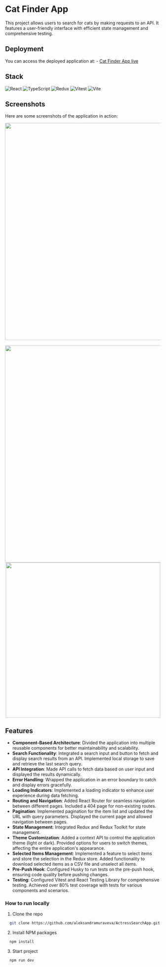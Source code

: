 # Cat Finder App

This project allows users to search for cats by making requests to an API. It features a user-friendly interface with efficient state management and comprehensive testing.

## Deployment

You can access the deployed application at: - [Cat Finder App live](https://catfinder-am.web.app/)

## Stack

![React](https://img.shields.io/badge/react-%2320232a.svg?style=for-the-badge&logo=react&logoColor=%2361DAFB)
![TypeScript](https://img.shields.io/badge/typescript-%23007ACC.svg?style=for-the-badge&logo=typescript&logoColor=white)
![Redux](https://img.shields.io/badge/redux-%23593d88.svg?style=for-the-badge&logo=redux&logoColor=white)
![Vitest](https://img.shields.io/badge/vitest-%23C21325.svg?style=for-the-badge&logo=vitest&logoColor=white)
![Vite](https://img.shields.io/badge/vite-%23646CFF.svg?style=for-the-badge&logo=vite&logoColor=white)


## Screenshots

Here are some screenshots of the application in action:

<div align="center">
  <img src="https://github.com/user-attachments/assets/bfd10ff0-1cc2-43fe-ad9a-46e9c2969579" alt="" width="700" />
  <br>
  <br>
  <img src="https://github.com/user-attachments/assets/c63a570c-a699-4b6b-8010-ec1d15deec62" alt="" width="700"/>
  <img src="" alt="" width="500"/>
</div>

## Features

- **Component-Based Architecture**: Divided the application into multiple reusable components for better maintainability and scalability.
- **Search Functionality**: Integrated a search input and button to fetch and display search results from an API. Implemented local storage to save and retrieve the last search query.
- **API Integration**: Made API calls to fetch data based on user input and displayed the results dynamically.
- **Error Handling**: Wrapped the application in an error boundary to catch and display errors gracefully.
- **Loading Indicators**: Implemented a loading indicator to enhance user experience during data fetching.
- **Routing and Navigation**: Added React Router for seamless navigation between different pages. Included a 404 page for non-existing routes.
- **Pagination**: Implemented pagination for the item list and updated the URL with query parameters. Displayed the current page and allowed navigation between pages.
- **State Management**: Integrated Redux and Redux Toolkit for state management.
- **Theme Customization**: Added a context API to control the application theme (light or dark). Provided options for users to switch themes, affecting the entire application's appearance.
- **Selected Items Management**: Implemented a feature to select items and store the selection in the Redux store. Added functionality to download selected items as a CSV file and unselect all items.
- **Pre-Push Hook**: Configured Husky to run tests on the pre-push hook, ensuring code quality before pushing changes.
- **Testing**: Configured Vitest and React Testing Library for comprehensive testing. Achieved over 80% test coverage with tests for various components and scenarios.

### How to run locally

1. Clone the repo

```sh
  git clone https://github.com/aleksandramuraveva/ActressSearchApp.git
```

2. Install NPM packages

```sh
  npm install
```

3. Start project

```sh
  npm run dev
```
